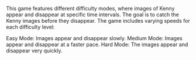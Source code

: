 This game features different difficulty modes, where images of Kenny appear and disappear at specific time intervals. The goal is to catch the Kenny images before they disappear. The game includes varying speeds for each difficulty level:

Easy Mode: Images appear and disappear slowly.
Medium Mode: Images appear and disappear at a faster pace.
Hard Mode: The images appear and disappear very quickly.
